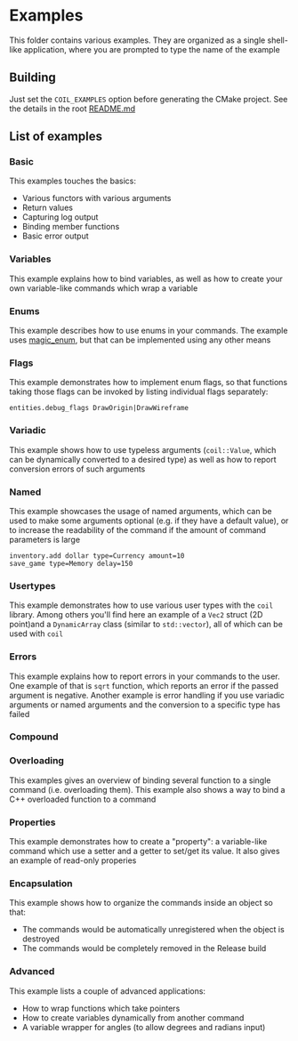 # Examples

This folder contains various examples. They are organized as a single shell-like application, where you are prompted to type the name of the example

## Building
Just set the `COIL_EXAMPLES` option before generating the CMake project. See the details in the root [README.md](../README.md#building)

## List of examples

### Basic
This examples touches the basics:
* Various functors with various arguments
* Return values
* Capturing log output
* Binding member functions
* Basic error output

### Variables
This example explains how to bind variables, as well as how to create your own variable-like commands which wrap a variable

### Enums
This example describes how to use enums in your commands. The example uses [magic_enum](https://github.com/Neargye/magic_enum), but that can be implemented using any other means

### Flags
This example demonstrates how to implement enum flags, so that functions taking those flags can be invoked by listing individual flags separately:
```
entities.debug_flags DrawOrigin|DrawWireframe
```

### Variadic
This example shows how to use typeless arguments (`coil::Value`, which can be dynamically converted to a desired type) as well as how to report conversion errors of such arguments

### Named
This example showcases the usage of named arguments, which can be used to make some arguments optional (e.g. if they have a default value), or to increase the readability of the command if the amount of command parameters is large
```
inventory.add dollar type=Currency amount=10
save_game type=Memory delay=150
```

### Usertypes
This example demonstrates how to use various user types with the `coil` library. Among others you'll find here an example of a `Vec2` struct (2D point)and a `DynamicArray` class (similar to `std::vector`), all of which can be used with `coil`

### Errors
This example explains how to report errors in your commands to the user. One example of that is `sqrt` function, which reports an error if the passed argument is negative. Another example is error handling if you use variadic arguments or named arguments and the conversion to a specific type has failed

### Compound

### Overloading
This examples gives an overview of binding several function to a single command (i.e. overloading them). This example also shows a way to bind a C++ overloaded function to a command

### Properties
This example demonstrates how to create a "property": a variable-like command which use a setter and a getter to set/get its value. It also gives an example of read-only properies

### Encapsulation
This example shows how to organize the commands inside an object so that:
* The commands would be automatically unregistered when the object is destroyed
* The commands would be completely removed in the Release build

### Advanced
This example lists a couple of advanced applications:
* How to wrap functions which take pointers
* How to create variables dynamically from another command
* A variable wrapper for angles (to allow degrees and radians input)
